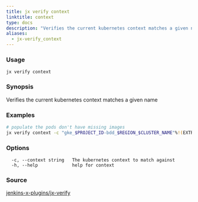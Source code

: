 ```yaml
---
title: jx verify context
linktitle: context
type: docs
description: "Verifies the current kubernetes context matches a given name ***Aliases**: ctx*"
aliases:
  - jx-verify_context
---
```


### Usage

```
jx verify context
```

### Synopsis

Verifies the current kubernetes context matches a given name

### Examples

  ```bash
  # populate the pods don't have missing images
  jx verify context -c "gke_$PROJECT_ID-bdd_$REGION_$CLUSTER_NAME"%!(EXTRA string=jx-verify)

  ```

### Options

```
  -c, --context string   The kubernetes context to match against
  -h, --help             help for context
```

### Source

[jenkins-x-plugins/jx-verify](https://github.com/jenkins-x-plugins/jx-verify)
